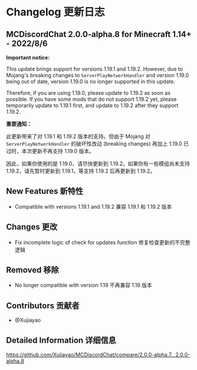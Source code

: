 # Changelog 更新日志

## MCDiscordChat 2.0.0-alpha.8 for Minecraft 1.14+ - 2022/8/6

**Important notice:**

This update brings support for versions 1.19.1 and 1.19.2. However, due to Mojang's breaking changes to `ServerPlayNetworkHandler` and version 1.19.0 being out of date, version 1.19.0 is no longer supported in this update.

Therefore, if you are using 1.19.0, please update to 1.19.2 as soon as possible. If you have some mods that do not support 1.19.2 yet, please temporarily update to 1.19.1 first, and update to 1.19.2 after they support 1.19.2.

**重要通知：**

此更新带来了对 1.19.1 和 1.19.2 版本的支持。但由于 Mojang 对 `ServerPlayNetworkHandler` 的破坏性改动 (breaking changes) 再加上 1.19.0 已过时，本次更新不再支持 1.19.0 版本。

因此，如果你使用的是 1.19.0，请尽快更新到 1.19.2。如果你有一些模组尚未支持 1.19.2，请先暂时更新到 1.19.1，等支持 1.19.2 后再更新到 1.19.2。

## New Features 新特性

- Compatible with versions 1.19.1 and 1.19.2
  兼容 1.19.1 和 1.19.2 版本

## Changes 更改

- Fix incomplete logic of check for updates function
  修复检查更新的不完整逻辑

## Removed 移除

- No longer compatible with version 1.19
  不再兼容 1.19 版本

## Contributors 贡献者

- @Xujiayao

## Detailed Information 详细信息

https://github.com/Xujiayao/MCDiscordChat/compare/2.0.0-alpha.7...2.0.0-alpha.8